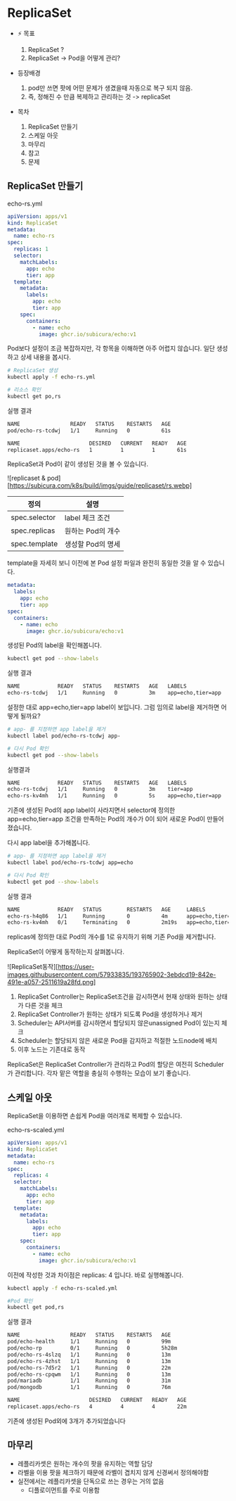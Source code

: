 # ReplicaSet

- ⚡ 목표️
    1. ReplicaSet ?
    2. ReplicaSet -> Pod을 어떻게 관리?

- 등장배경 
    1. pod만 쓰면 팟에 어떤 문제가 생겼을때 자동으로 복구 되지 않음. 
    2. 즉, 정해진 수 만큼 복제하고 관리하는 것 -> replicaSet

- 목차 
    1. ReplicaSet 만들기
    2. 스케일 아웃
    3. 마무리 
    4. 참고
    5. 문제

## ReplicaSet 만들기
echo-rs.yml
```yml
apiVersion: apps/v1
kind: ReplicaSet
metadata:
  name: echo-rs
spec:
  replicas: 1
  selector:
    matchLabels:
      app: echo
      tier: app
  template:
    metadata:
      labels:
        app: echo
        tier: app
    spec:
      containers:
        - name: echo
          image: ghcr.io/subicura/echo:v1
```
Pod보다 설정이 조금 복잡하지만, 각 항목을 이해하면 아주 어렵지 않습니다. 일단 생성하고 상세 내용을 봅시다.

```bash
# ReplicaSet 생성
kubectl apply -f echo-rs.yml

# 리소스 확인
kubectl get po,rs

```

실행 결과

```bash
NAME                READY   STATUS    RESTARTS   AGE
pod/echo-rs-tcdwj   1/1     Running   0          61s

NAME                      DESIRED   CURRENT   READY   AGE
replicaset.apps/echo-rs   1         1         1       61s
```

ReplicaSet과 Pod이 같이 생성된 것을 볼 수 있습니다.

![replicaset & pod][https://subicura.com/k8s/build/imgs/guide/replicaset/rs.webp]

|정의|	설명|
|---|---|
|spec.selector	|label 체크 조건|
|spec.replicas	|원하는 Pod의 개수|
|spec.template	|생성할 Pod의 명세|

template을 자세히 보니 이전에 본 Pod 설정 파일과 완전히 동일한 것을 알 수 있습니다.

```yaml
metadata:
  labels:
    app: echo
    tier: app
spec:
  containers:
    - name: echo
      image: ghcr.io/subicura/echo:v1
```

생성된 Pod의 label을 확인해봅니다.

```bash
kubectl get pod --show-labels
```

실행 결과 
```bash
NAME            READY   STATUS    RESTARTS   AGE   LABELS
echo-rs-tcdwj   1/1     Running   0          3m    app=echo,tier=app
```

설정한 대로 app=echo,tier=app label이 보입니다. 그럼 임의로 label을 제거하면 어떻게 될까요?
```bash
# app- 를 지정하면 app label을 제거
kubectl label pod/echo-rs-tcdwj app-

# 다시 Pod 확인
kubectl get pod --show-labels
```

실행결과 
```bash
NAME            READY   STATUS    RESTARTS   AGE   LABELS
echo-rs-tcdwj   1/1     Running   0          3m    tier=app
echo-rs-kv4mh   1/1     Running   0          5s    app=echo,tier=app
```

기존에 생성된 Pod의 app label이 사라지면서 selector에 정의한 app=echo,tier=app 조건을 만족하는 Pod의 개수가 0이 되어 새로운 Pod이 만들어졌습니다.

다시 app label을 추가해봅니다.

```bash
# app- 를 지정하면 app label을 제거
kubectl label pod/echo-rs-tcdwj app=echo

# 다시 Pod 확인
kubectl get pod --show-labels
```

실행 결과 

```bash
NAME            READY   STATUS        RESTARTS   AGE     LABELS
echo-rs-h4q86   1/1     Running       0          4m      app=echo,tier=app
echo-rs-kv4mh   0/1     Terminating   0          2m19s   app=echo,tier=app
```

replicas에 정의한 대로 Pod의 개수를 1로 유지하기 위해 기존 Pod을 제거합니다.

ReplicaSet이 어떻게 동작하는지 살펴봅니다.

![ReplicaSet동작][https://user-images.githubusercontent.com/57933835/193765902-3ebdcd19-842e-491e-a057-2511619a28fd.png]

1. ReplicaSet Controller는 ReplicaSet조건을 감시하면서 현재 상태와 원하는 상태가 다른 것을 체크
2. ReplicaSet Controller가 원하는 상태가 되도록 Pod을 생성하거나 제거
3. Scheduler는 API서버를 감시하면서 할당되지 않은unassigned Pod이 있는지 체크
4. Scheduler는 할당되지 않은 새로운 Pod을 감지하고 적절한 노드node에 배치
5. 이후 노드는 기존대로 동작

ReplicaSet은 ReplicaSet Controller가 관리하고 Pod의 할당은 여전히 Scheduler가 관리합니다. 각자 맡은 역할을 충실히 수행하는 모습이 보기 좋습니다.

## 스케일 아웃
ReplicaSet을 이용하면 손쉽게 Pod을 여러개로 복제할 수 있습니다.

echo-rs-scaled.yml
```yml
apiVersion: apps/v1
kind: ReplicaSet
metadata:
  name: echo-rs
spec:
  replicas: 4
  selector:
    matchLabels:
      app: echo
      tier: app
  template:
    metadata:
      labels:
        app: echo
        tier: app
    spec:
      containers:
        - name: echo
          image: ghcr.io/subicura/echo:v1
```
이전에 작성한 것과 차이점은 replicas: 4 입니다. 바로 실행해봅니다.

```bash
kubectl apply -f echo-rs-scaled.yml

#Pod 확인
kubectl get pod,rs
```

실행 결과

```bash
NAME                READY   STATUS    RESTARTS   AGE
pod/echo-health     1/1     Running   0          99m
pod/echo-rp         0/1     Running   0          5h28m
pod/echo-rs-4slzq   1/1     Running   0          13m
pod/echo-rs-4zhst   1/1     Running   0          13m
pod/echo-rs-7d5r2   1/1     Running   0          22m
pod/echo-rs-cpqwm   1/1     Running   0          13m
pod/mariadb         1/1     Running   0          31m
pod/mongodb         1/1     Running   0          76m

NAME                      DESIRED   CURRENT   READY   AGE
replicaset.apps/echo-rs   4         4         4       22m
```

기존에 생성된 Pod외에 3개가 추가되었습니다

## 마무리 
- 레플리카셋은 원하는 개수의 팟을 유지하는 역할 담당
- 라벨을 이용 팟을 체크하기 때문에 라벨이 겹치지 않게 신경써서 정의해야함 
- 실전에서는 레플리카셋을 단독으로 쓰는 경우는 거의 없음 
  - 디플로이먼트를 주로 이용함 